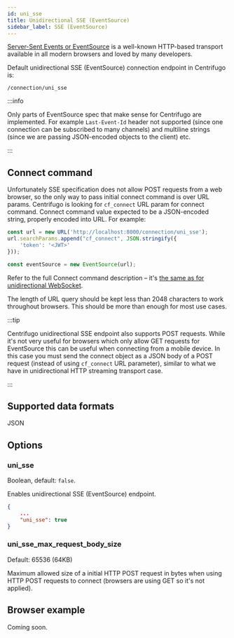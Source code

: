 ```yaml
---
id: uni_sse
title: Unidirectional SSE (EventSource)
sidebar_label: SSE (EventSource)
---
```


[Server-Sent Events or EventSource](https://developer.mozilla.org/en-US/docs/Web/API/EventSource) is a well-known HTTP-based transport available in all modern browsers and loved by many developers. 

Default unidirectional SSE (EventSource) connection endpoint in Centrifugo is:

```
/connection/uni_sse
```

:::info

Only parts of EventSource spec that make sense for Centrifugo are implemented. For example `Last-Event-Id` header not supported (since one connection can be subscribed to many channels) and multiline strings (since we are passing JSON-encoded objects to the client) etc.

:::

## Connect command

Unfortunately SSE specification does not allow POST requests from a web browser, so the only way to pass initial connect command is over URL params. Centrifugo is looking for `cf_connect` URL param for connect command. Connect command value expected to be a JSON-encoded string, properly encoded into URL. For example:

```javascript
const url = new URL('http://localhost:8000/connection/uni_sse');
url.searchParams.append("cf_connect", JSON.stringify({
    'token': '<JWT>'
}));

const eventSource = new EventSource(url);
```

Refer to the full Connect command description – it's [the same as for unidirectional WebSocket](./uni_websocket.md#connect-command).

The length of URL query should be kept less than 2048 characters to work throughout browsers. This should be more than enough for most use cases.  

:::tip

Centrifugo unidirectional SSE endpoint also supports POST requests. While it's not very useful for browsers which only allow GET requests for EventSource this can be useful when connecting from a mobile device. In this case you must send the connect object as a JSON body of a POST request (instead of using `cf_connect` URL parameter), similar to what we have in unidirectional HTTP streaming transport case.

:::

## Supported data formats

JSON

## Options

### uni_sse

Boolean, default: `false`.

Enables unidirectional SSE (EventSource) endpoint.

```json title="config.json"
{
    ...
    "uni_sse": true
}
```

### uni_sse_max_request_body_size

Default: 65536 (64KB)

Maximum allowed size of a initial HTTP POST request in bytes when using HTTP POST requests to connect (browsers are using GET so it's not applied).

## Browser example

Coming soon.
